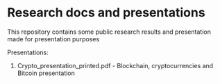 # Research docs and presentations

This repository contains some public research results and presentation made for presentation purposes

Presentations:
1.   Crypto_presentation_printed.pdf - Blockchain, cryptocurrencies and Bitcoin presentation